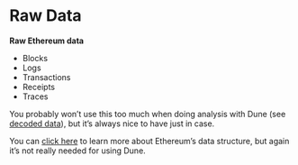 # Raw Data

**Raw Ethereum data**

* Blocks
* Logs
* Transactions
* Receipts
* Traces

You probably won’t use this too much when doing analysis with Dune \(see [decoded data](https://hackmd.io/k71ZUSTxQVKGqOcvR6OXnw#decoded-data)\), but it’s always nice to have just in case.

You can [click here](https://ethereum.stackexchange.com/questions/268/ethereum-block-architecture) to learn more about Ethereum’s data structure, but again it’s not really needed for using Dune.

